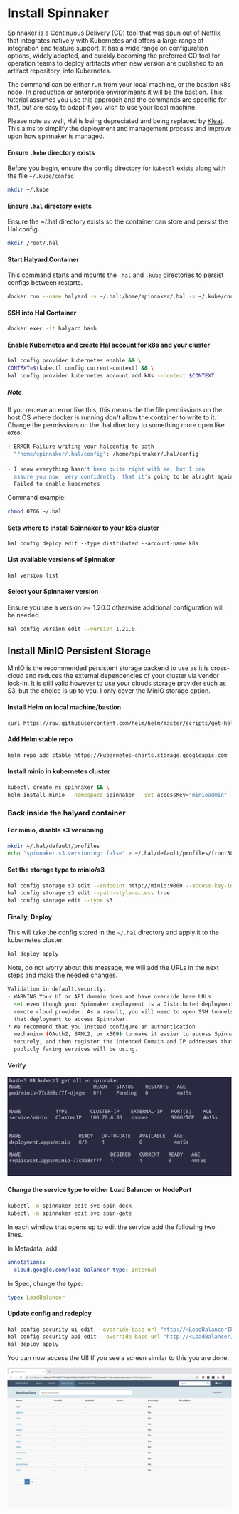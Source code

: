 # Install Spinnaker

Spinnaker is a Continuous Delivery (CD) tool that was spun out of Netflix that integrates natively with Kubernetes and offers a large range of integration and feature support. It has a wide range on configuration options, widely adopted, and quickly becoming the preferred CD tool for operation teams to deploy artifacts when new version are published to an artifact repository, into Kubernetes.

The command can be either run from your local machine, or the bastion k8s node. In production or enterprise environments it will be the bastion. This tutorial assumes you use this approach and the commands are specific for that, but are easy to adapt if you wish to use your local machine.

Please note as well, Hal is being depreciated and being replaced by [Kleat](https://github.com/spinnaker/kleat). This aims to simplify the deployment and management process and improve upon how spinnaker is managed.


#### Ensure `.kube` directory exists
Before you begin, ensure the config directory for `kubectl` exists along with the file `~/.kube/config`
```bash
mkdir ~/.kube
```

#### Ensure `.hal` directory exists
Ensure the ~/.hal directory exists so the container can store and persist the Hal config.

```bash
mkdir /root/.hal
```

#### Start Halyard Container
This command starts and mounts the `.hal` and `.kube` directories to persist configs between restarts.
```bash
docker run --name halyard -v ~/.hal:/home/spinnaker/.hal -v ~/.kube/config:/home/spinnaker/.kube/config -d gcr.io/spinnaker-marketplace/halyard:stable
```

#### SSH into Hal Container
```bash
docker exec -it halyard bash
```

#### Enable Kubernetes and create Hal account for k8s and your cluster
```bash
hal config provider kubernetes enable && \
CONTEXT=$(kubectl config current-context) && \
hal config provider kubernetes account add k8s --context $CONTEXT
```
##### Note
If you recieve an error like this, this means the the file permissions on the host OS where docker is running don't allow the container to write to it. Change the permissions on the .hal directory to something more open like `0766`.
```bash
! ERROR Failure writing your halconfig to path
  "/home/spinnaker/.hal/config": /home/spinnaker/.hal/config

- I know everything hasn't been quite right with me, but I can
  assure you now, very confidently, that it's going to be alright again.
- Failed to enable kubernetes
```

Command example:
```bash
chmod 0766 ~/.hal
```


#### Sets where to install Spinnaker to your k8s cluster
```
hal config deploy edit --type distributed --account-name k8s
```

#### List available versions of Spinnaker
```bash
hal version list
```

#### Select your Spinnaker version
Ensure you use a version >= 1.20.0 otherwise additional configuration will be needed.
```bash
hal config version edit --version 1.21.0
```

## Install MinIO Persistent Storage
MinIO is the recommended persistent storage backend to use as it is cross-cloud and reduces the external dependencies of your cluster via vendor lock-in. It is still valid however to use your clouds storage provider such as S3, but the choice is up to you. I only cover the MinIO storage option.

#### Install Helm on local machine/bastion
```bash
curl https://raw.githubusercontent.com/helm/helm/master/scripts/get-helm-3 | bash
```
#### Add Helm stable repo
```bash
helm repo add stable https://kubernetes-charts.storage.googleapis.com
```
#### Install minio in kubernetes cluster
```bash
kubectl create ns spinnaker && \
helm install minio --namespace spinnaker --set accessKey="minioadmin" --set secretKey="minioadmin" --set persistence.enabled=false stable/minio
```

### Back inside the halyard container
#### For minio, disable s3 versioning
```bash
mkdir ~/.hal/default/profiles
echo "spinnaker.s3.versioning: false" > ~/.hal/default/profiles/front50-local.yml
```
#### Set the storage type to minio/s3
```bash
hal config storage s3 edit --endpoint http://minio:9000 --access-key-id "minioadmin" --secret-access-key "minioadmin"
hal config storage s3 edit --path-style-access true
hal config storage edit --type s3
```

#### Finally, Deploy
This will take the config stored in the `~/.hal` directory and apply it to the kubernetes cluster.
```bash
hal deploy apply
```

Note, do not worry about this message, we will add the URLs in the next steps and make the needed changes.

```bash
Validation in default.security:
- WARNING Your UI or API domain does not have override base URLs
  set even though your Spinnaker deployment is a Distributed deployment on a
  remote cloud provider. As a result, you will need to open SSH tunnels against
  that deployment to access Spinnaker.
? We recommend that you instead configure an authentication
  mechanism (OAuth2, SAML2, or x509) to make it easier to access Spinnaker
  securely, and then register the intended Domain and IP addresses that your
  publicly facing services will be using.
```

#### Verify
![kubectl get all -n spinnaker](./kubectl-get-ns-spin.png)


#### Change the service type to either Load Balancer or NodePort
```bash
kubectl -n spinnaker edit svc spin-deck
kubectl -n spinnaker edit svc spin-gate
```

In each window that opens up to edit the service add the following two lines.

In Metadata, add:
```yaml
annotations:
  cloud.google.com/load-balancer-type: Internal
```

In Spec, change the type:
```yaml
type: LoadBalancer
```


#### Update config and redeploy
```bash
hal config security ui edit --override-base-url "http://<LoadBalancerIP/DNS>:9000"
hal config security api edit --override-base-url "http://<LoadBalancerIP/DNS>:8084"
hal deploy apply
```

You can now access the UI! If you see a screen similar to this you are done.

![kubectl get all -n spinnaker](./spinnaker-ui.png)